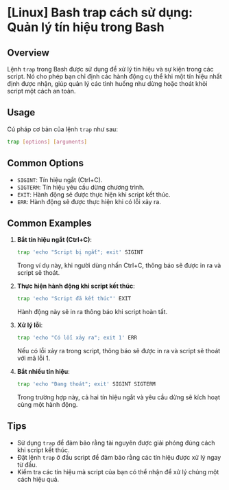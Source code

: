 # [Linux] Bash trap cách sử dụng: Quản lý tín hiệu trong Bash

## Overview
Lệnh `trap` trong Bash được sử dụng để xử lý tín hiệu và sự kiện trong các script. Nó cho phép bạn chỉ định các hành động cụ thể khi một tín hiệu nhất định được nhận, giúp quản lý các tình huống như dừng hoặc thoát khỏi script một cách an toàn.

## Usage
Cú pháp cơ bản của lệnh `trap` như sau:
```bash
trap [options] [arguments]
```

## Common Options
- `SIGINT`: Tín hiệu ngắt (Ctrl+C).
- `SIGTERM`: Tín hiệu yêu cầu dừng chương trình.
- `EXIT`: Hành động sẽ được thực hiện khi script kết thúc.
- `ERR`: Hành động sẽ được thực hiện khi có lỗi xảy ra.

## Common Examples
1. **Bắt tín hiệu ngắt (Ctrl+C)**:
   ```bash
   trap 'echo "Script bị ngắt"; exit' SIGINT
   ```
   Trong ví dụ này, khi người dùng nhấn Ctrl+C, thông báo sẽ được in ra và script sẽ thoát.

2. **Thực hiện hành động khi script kết thúc**:
   ```bash
   trap 'echo "Script đã kết thúc"' EXIT
   ```
   Hành động này sẽ in ra thông báo khi script hoàn tất.

3. **Xử lý lỗi**:
   ```bash
   trap 'echo "Có lỗi xảy ra"; exit 1' ERR
   ```
   Nếu có lỗi xảy ra trong script, thông báo sẽ được in ra và script sẽ thoát với mã lỗi 1.

4. **Bắt nhiều tín hiệu**:
   ```bash
   trap 'echo "Đang thoát"; exit' SIGINT SIGTERM
   ```
   Trong trường hợp này, cả hai tín hiệu ngắt và yêu cầu dừng sẽ kích hoạt cùng một hành động.

## Tips
- Sử dụng `trap` để đảm bảo rằng tài nguyên được giải phóng đúng cách khi script kết thúc.
- Đặt lệnh `trap` ở đầu script để đảm bảo rằng các tín hiệu được xử lý ngay từ đầu.
- Kiểm tra các tín hiệu mà script của bạn có thể nhận để xử lý chúng một cách hiệu quả.